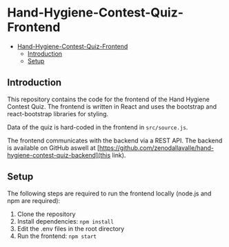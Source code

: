 # Hand-Hygiene-Contest-Quiz-Frontend

- [Hand-Hygiene-Contest-Quiz-Frontend](#hand-hygiene-contest-quiz-frontend)
  - [Introduction](#introduction)
  - [Setup](#setup)

## Introduction

This repository contains the code for the frontend of the Hand Hygiene Contest Quiz. The frontend is written in React and uses the bootstrap and react-bootstrap libraries for styling.

Data of the quiz is hard-coded in the frontend in `src/source.js`.

The frontend communicates with the backend via a REST API. The backend is available on GitHub aswell at [https://github.com/zenodallavalle/hand-hygiene-contest-quiz-backend](this link).

## Setup

The following steps are required to run the frontend locally (node.js and npm are required):

1.  Clone the repository
2.  Install dependencies: `npm install`
3.  Edit the .env files in the root directory
4.  Run the frontend: `npm start`
